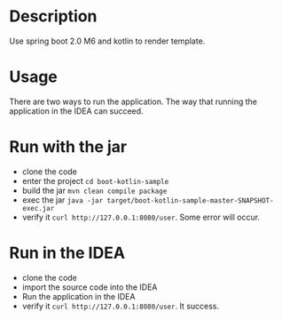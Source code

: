 # Description

Use spring boot 2.0 M6 and kotlin to render template.

# Usage

There are two ways to run the application. The way that running the application in the IDEA can succeed.

# Run with the jar

* clone the code
* enter the project ```cd boot-kotlin-sample```
* build the jar ```mvn clean compile package```
* exec the jar ```java -jar target/boot-kotlin-sample-master-SNAPSHOT-exec.jar```
* verify it ```curl http://127.0.0.1:8080/user```. Some error will occur.

# Run in the IDEA

* clone the code
* import the source code into the IDEA
* Run the application in the IDEA
* verify it ```curl http://127.0.0.1:8080/user```. It success.